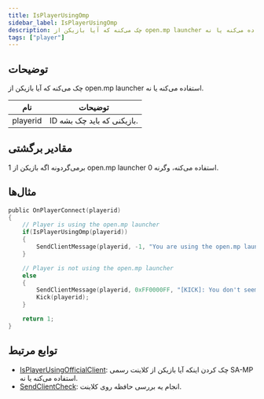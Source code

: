```yaml
---
title: IsPlayerUsingOmp
sidebar_label: IsPlayerUsingOmp
description: چک می‌کنه که آیا بازیکن از open.mp launcher استفاده می‌کنه یا نه.
tags: ["player"]
---
```


<VersionWarn version='omp 1.4.0.2779' />

## توضیحات

چک می‌کنه که آیا بازیکن از open.mp launcher استفاده می‌کنه یا نه.

| نام      | توضیحات                         |
| -------- | ------------------------------- |
| playerid | ID بازیکنی که باید چک بشه.      |

## مقادیر برگشتی

1 برمی‌گردونه اگه بازیکن از open.mp launcher استفاده می‌کنه، وگرنه 0.

## مثال‌ها

```c
public OnPlayerConnect(playerid)
{
    // Player is using the open.mp launcher
    if(IsPlayerUsingOmp(playerid))
    {
        SendClientMessage(playerid, -1, "You are using the open.mp launcher.");
    }

    // Player is not using the open.mp launcher
    else
    {
        SendClientMessage(playerid, 0xFF0000FF, "[KICK]: You don't seem to be using the open.mp launcher");
        Kick(playerid);
    }

    return 1;
}
```

## توابع مرتبط

- [IsPlayerUsingOfficialClient](IsPlayerUsingOfficialClient): چک کردن اینکه آیا بازیکن از کلاینت رسمی SA-MP استفاده می‌کنه یا نه.
- [SendClientCheck](SendClientCheck): انجام یه بررسی حافظه روی کلاینت.